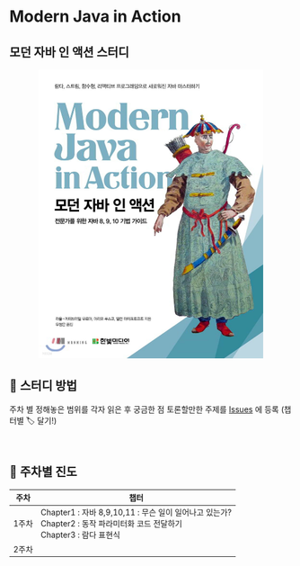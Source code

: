 # Modern Java in Action
## 모던 자바 인 액션 스터디

<p align="center"><img src="../bookCover/modernJava.jpeg" width="400px" alt=""/></p>



🤔 스터디 방법
---

주차 별 정해놓은 범위를 각자 읽은 후 궁금한 점 토론할만한 주제를
[Issues](https://github.com/Ussu1112/Modern-Java-In-Action/issues) 에 등록 (챕터별 🏷 달기!)


<br>


👣 주차별 진도
---

|주차|챕터|
|---|---|
|1주차|Chapter1 : 자바 8,9,10,11 : 무슨 일이 일어나고 있는가? <br> Chapter2 : 동작 파라미터화 코드 전달하기 <br> Chapter3 : 람다 표현식
|2주차||




